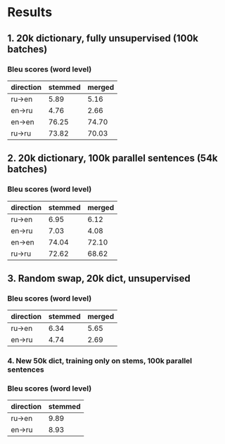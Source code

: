 # Results

## 1. 20k dictionary, fully unsupervised (100k batches)

### Bleu scores (word level)

direction | stemmed | merged
----------|---------|--------
ru->en | 5.89 | 5.16
en->ru | 4.76 | 2.66
en->en | 76.25 | 74.70
ru->ru | 73.82 | 70.03


## 2. 20k dictionary, 100k parallel sentences (54k batches)

### Bleu scores (word level)

direction | stemmed | merged
----------|---------|--------
ru->en | 6.95 | 6.12
en->ru | 7.03 | 4.08
en->en | 74.04 | 72.10
ru->ru | 72.62 | 68.62


## 3. Random swap, 20k dict, unsupervised

### Bleu scores (word level)

direction | stemmed | merged
----------|---------|--------
ru->en | 6.34 | 5.65
en->ru | 4.74 | 2.69


### 4. New 50k dict, training only on stems, 100k parallel sentences

### Bleu scores (word level)

direction | stemmed 
----------|---------
ru->en | 9.89 
en->ru | 8.93
